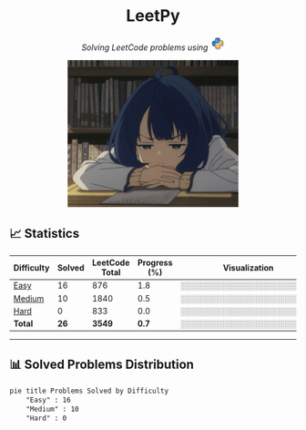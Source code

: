 <h1 align="center">
    LeetPy
</h1>

<p align="center">
  <em>Solving LeetCode problems using 
    <img src="./assets/svg.svg" width="25" alt="python"/>
  </em>
</p>

<p align="center">
  <img src="./assets/gif.gif" alt="Yanami" width="300"/>
</p>

## 📈 Statistics

| Difficulty | Solved | LeetCode Total | Progress (%) | Visualization |
|------------|--------|----------------|--------------|----------------|
| [Easy](./difficulties/easy.md)   | <!-- EASY_SOLVED_COUNT -->16<!-- /EASY_SOLVED_COUNT -->     | 876  | <!-- EASY_PROGRESS_PERCENT -->1.8<!-- /EASY_PROGRESS_PERCENT -->  | <!-- EASY_PROGRESS_BAR -->░░░░░░░░░░░░░░░░░░░░░░░░<!-- /EASY_PROGRESS_BAR --> |
| [Medium](./difficulties/medium.md) | <!-- MEDIUM_SOLVED_COUNT -->10<!-- /MEDIUM_SOLVED_COUNT --> | 1840 | <!-- MEDIUM_PROGRESS_PERCENT -->0.5<!-- /MEDIUM_PROGRESS_PERCENT --> | <!-- MEDIUM_PROGRESS_BAR -->░░░░░░░░░░░░░░░░░░░░░░░░<!-- /MEDIUM_PROGRESS_BAR --> |
| [Hard](./difficulties/hard.md)   | <!-- HARD_SOLVED_COUNT -->0<!-- /HARD_SOLVED_COUNT -->     | 833  | <!-- HARD_PROGRESS_PERCENT -->0.0<!-- /HARD_PROGRESS_PERCENT -->  | <!-- HARD_PROGRESS_BAR -->░░░░░░░░░░░░░░░░░░░░░░░░<!-- /HARD_PROGRESS_BAR --> |
| **Total**   | <!-- TOTAL_SOLVED_COUNT -->**26**<!-- /TOTAL_SOLVED_COUNT --> | **3549** | <!-- TOTAL_PROGRESS_PERCENT -->**0.7**<!-- /TOTAL_PROGRESS_PERCENT --> | <!-- TOTAL_PROGRESS_BAR -->**░░░░░░░░░░░░░░░░░░░░░░░░**<!-- /TOTAL_PROGRESS_BAR --> |

---

## 📊 Solved Problems Distribution

```mermaid
pie title Problems Solved by Difficulty
    "Easy" : 16
    "Medium" : 10
    "Hard" : 0
```
